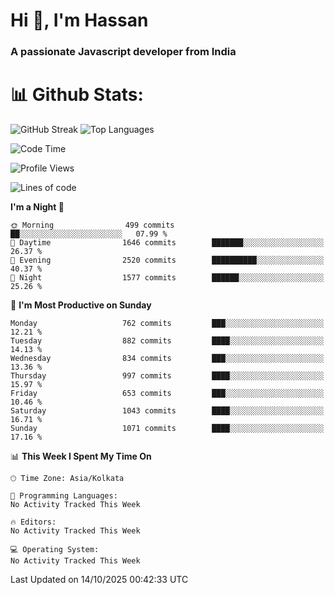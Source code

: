 # Hi 👋, I'm Hassan
### A passionate Javascript developer from India


# 📊 Github Stats:
![GitHub Streak](https://github-readme-streak-stats.herokuapp.com/?user=codeblooded47&theme=dracula&hide_border=false)
![Top Languages](https://github-readme-stats.vercel.app/api/top-langs/?username=codeblooded47&layout=compact&theme=dracula)



<!--START_SECTION:waka-->
![Code Time](http://img.shields.io/badge/Code%20Time-883%20hrs%201%20min-blue)

![Profile Views](http://img.shields.io/badge/Profile%20Views-0-blue)

![Lines of code](https://img.shields.io/badge/From%20Hello%20World%20I%27ve%20Written-24.3%20million%20lines%20of%20code-blue)

**I'm a Night 🦉** 

```text
🌞 Morning                499 commits         ██░░░░░░░░░░░░░░░░░░░░░░░   07.99 % 
🌆 Daytime                1646 commits        ███████░░░░░░░░░░░░░░░░░░   26.37 % 
🌃 Evening                2520 commits        ██████████░░░░░░░░░░░░░░░   40.37 % 
🌙 Night                  1577 commits        ██████░░░░░░░░░░░░░░░░░░░   25.26 % 
```
📅 **I'm Most Productive on Sunday** 

```text
Monday                   762 commits         ███░░░░░░░░░░░░░░░░░░░░░░   12.21 % 
Tuesday                  882 commits         ████░░░░░░░░░░░░░░░░░░░░░   14.13 % 
Wednesday                834 commits         ███░░░░░░░░░░░░░░░░░░░░░░   13.36 % 
Thursday                 997 commits         ████░░░░░░░░░░░░░░░░░░░░░   15.97 % 
Friday                   653 commits         ███░░░░░░░░░░░░░░░░░░░░░░   10.46 % 
Saturday                 1043 commits        ████░░░░░░░░░░░░░░░░░░░░░   16.71 % 
Sunday                   1071 commits        ████░░░░░░░░░░░░░░░░░░░░░   17.16 % 
```


📊 **This Week I Spent My Time On** 

```text
🕑︎ Time Zone: Asia/Kolkata

💬 Programming Languages: 
No Activity Tracked This Week

🔥 Editors: 
No Activity Tracked This Week

💻 Operating System: 
No Activity Tracked This Week
```


 Last Updated on 14/10/2025 00:42:33 UTC
<!--END_SECTION:waka-->


